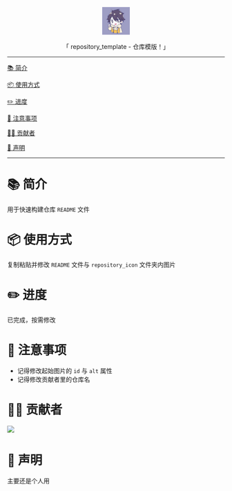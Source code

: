 <div align="center">
  <img id="repository_template" width="64" alt="repository_template" src="repository_icon/icon.png">
  <p>「 repository_template - 仓库模版！」</p>
</div>

---

[📚 简介](#-简介)

[📦 使用方式](#-使用方式)

[✏️️ 进度](#-进度)

[📌 注意事项](#-注意事项)

[🧑‍💻 贡献者](#-贡献者)

[🎺️ 声明](#-声明)

---

# 📚 简介

用于快速构建仓库 `README` 文件

# 📦 使用方式

复制粘贴并修改 `README` 文件与 `repository_icon` 文件夹内图片

# ✏️ 进度

已完成，按需修改

# 📌 注意事项

- 记得修改起始图片的 `id` 与 `alt` 属性
- 记得修改贡献者里的仓库名

# 🧑‍💻 贡献者

<a href="https://github.com/Cierra-Runis/repository_template/graphs/contributors">
  <img src="https://contrib.rocks/image?repo=Cierra-Runis/repository_template" />
</a>

# 🎺️ 声明

主要还是个人用
